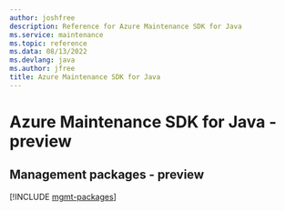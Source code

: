```yaml
---
author: joshfree
description: Reference for Azure Maintenance SDK for Java
ms.service: maintenance
ms.topic: reference
ms.data: 08/13/2022
ms.devlang: java
ms.author: jfree
title: Azure Maintenance SDK for Java
---
```

# Azure Maintenance SDK for Java - preview

## Management packages - preview
[!INCLUDE [mgmt-packages](maintenance-mgmt-index.md)]